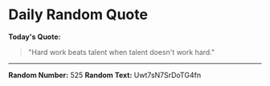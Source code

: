 # Daily Random Quote

**Today's Quote:**
> "Hard work beats talent when talent doesn't work hard."

---

**Random Number:** 525
**Random Text:** Uwt7sN7SrDoTG4fn
